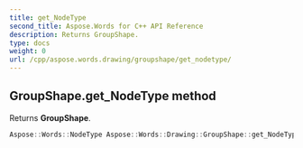 ```yaml
---
title: get_NodeType
second_title: Aspose.Words for C++ API Reference
description: Returns GroupShape. 
type: docs
weight: 0
url: /cpp/aspose.words.drawing/groupshape/get_nodetype/
---
```

## GroupShape.get_NodeType method


Returns **GroupShape**.

```cpp
Aspose::Words::NodeType Aspose::Words::Drawing::GroupShape::get_NodeType() const override
```

